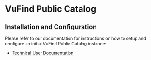 # VuFind Public Catalog

## Installation and Configuration

Please refer to our documentation for instructions on how to setup and
configure an initial VuFind Public Catalog instance:

* [Technical User Documentation](https://msu-libraries.github.io/catalog/)
